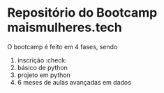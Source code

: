 # Repositório do Bootcamp maismulheres.tech

O bootcamp é feito em 4 fases, sendo

1. inscrição :check:
2. básico de python
3. projeto em python
4. 6 meses de aulas avançadas em dados
